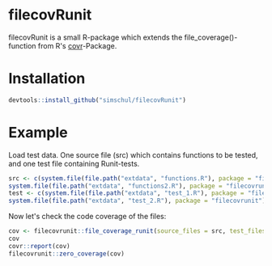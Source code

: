 # filecovRunit
filecovRunit is a small R-package which extends the file_coverage()-function from R's [covr](https://github.com/r-lib/covr)-Package.

# Installation #

```r
devtools::install_github("simschul/filecovRunit")
```

# Example # 
Load test data. One source file (src) which contains functions to be tested, and one test file containing Runit-tests. 
```r
src <- c(system.file(file.path("extdata", "functions.R"), package = "filecovrunit"),
system.file(file.path("extdata", "functions2.R"), package = "filecovrunit"))
test <- c(system.file(file.path("extdata", "test_1.R"), package = "filecovrunit"),
system.file(file.path("extdata", "test_2.R"), package = "filecovrunit"))
```

Now let's check the code coverage of the files:

```r
cov <- filecovrunit::file_coverage_runit(source_files = src, test_files = test, load_package = FALSE)
cov
covr::report(cov)
filecovrunit::zero_coverage(cov)
```

